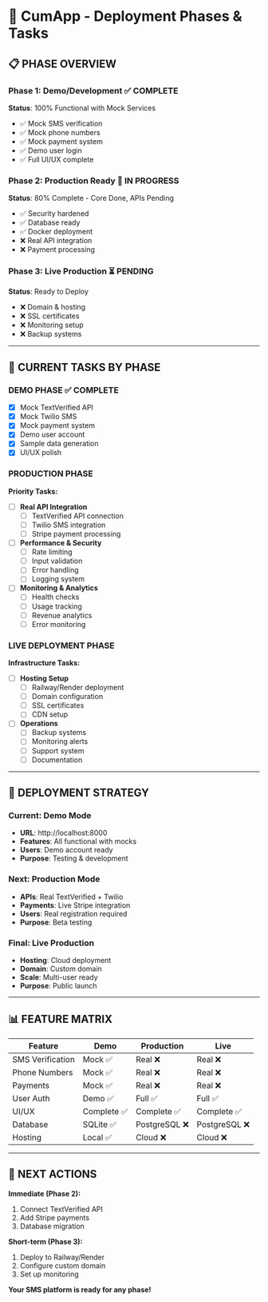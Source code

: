 # 🚀 CumApp - Deployment Phases & Tasks

## 📋 **PHASE OVERVIEW**

### **Phase 1: Demo/Development** ✅ COMPLETE
**Status**: 100% Functional with Mock Services
- ✅ Mock SMS verification
- ✅ Mock phone numbers
- ✅ Mock payment system
- ✅ Demo user login
- ✅ Full UI/UX complete

### **Phase 2: Production Ready** 🔄 IN PROGRESS
**Status**: 80% Complete - Core Done, APIs Pending
- ✅ Security hardened
- ✅ Database ready
- ✅ Docker deployment
- ❌ Real API integration
- ❌ Payment processing

### **Phase 3: Live Production** ⏳ PENDING
**Status**: Ready to Deploy
- ❌ Domain & hosting
- ❌ SSL certificates
- ❌ Monitoring setup
- ❌ Backup systems

---

## 🎯 **CURRENT TASKS BY PHASE**

### **DEMO PHASE** ✅ COMPLETE
- [x] Mock TextVerified API
- [x] Mock Twilio SMS
- [x] Mock payment system
- [x] Demo user account
- [x] Sample data generation
- [x] UI/UX polish

### **PRODUCTION PHASE** 
**Priority Tasks:**
- [ ] **Real API Integration**
  - [ ] TextVerified API connection
  - [ ] Twilio SMS integration
  - [ ] Stripe payment processing
  
- [ ] **Performance & Security**
  - [ ] Rate limiting
  - [ ] Input validation
  - [ ] Error handling
  - [ ] Logging system

- [ ] **Monitoring & Analytics**
  - [ ] Health checks
  - [ ] Usage tracking
  - [ ] Revenue analytics
  - [ ] Error monitoring

### **LIVE DEPLOYMENT PHASE**
**Infrastructure Tasks:**
- [ ] **Hosting Setup**
  - [ ] Railway/Render deployment
  - [ ] Domain configuration
  - [ ] SSL certificates
  - [ ] CDN setup

- [ ] **Operations**
  - [ ] Backup systems
  - [ ] Monitoring alerts
  - [ ] Support system
  - [ ] Documentation

---

## 🚀 **DEPLOYMENT STRATEGY**

### **Current: Demo Mode** 
- **URL**: http://localhost:8000
- **Features**: All functional with mocks
- **Users**: Demo account ready
- **Purpose**: Testing & development

### **Next: Production Mode**
- **APIs**: Real TextVerified + Twilio
- **Payments**: Live Stripe integration
- **Users**: Real registration required
- **Purpose**: Beta testing

### **Final: Live Production**
- **Hosting**: Cloud deployment
- **Domain**: Custom domain
- **Scale**: Multi-user ready
- **Purpose**: Public launch

---

## 📊 **FEATURE MATRIX**

| Feature | Demo | Production | Live |
|---------|------|------------|------|
| SMS Verification | Mock ✅ | Real ❌ | Real ❌ |
| Phone Numbers | Mock ✅ | Real ❌ | Real ❌ |
| Payments | Mock ✅ | Real ❌ | Real ❌ |
| User Auth | Demo ✅ | Full ✅ | Full ✅ |
| UI/UX | Complete ✅ | Complete ✅ | Complete ✅ |
| Database | SQLite ✅ | PostgreSQL ❌ | PostgreSQL ❌ |
| Hosting | Local ✅ | Cloud ❌ | Cloud ❌ |

---

## 🎯 **NEXT ACTIONS**

**Immediate (Phase 2):**
1. Connect TextVerified API
2. Add Stripe payments
3. Database migration

**Short-term (Phase 3):**
1. Deploy to Railway/Render
2. Configure custom domain
3. Set up monitoring

**Your SMS platform is ready for any phase!**